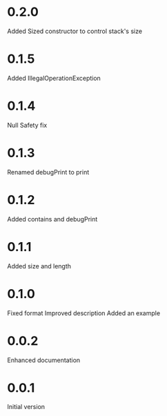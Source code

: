 # 0.2.0
Added Sized constructor to control stack's size

# 0.1.5
Added IllegalOperationException

# 0.1.4
Null Safety fix

# 0.1.3
Renamed debugPrint to print

# 0.1.2
Added contains and debugPrint

# 0.1.1
Added size and length

# 0.1.0
Fixed format
Improved description
Added an example

# 0.0.2
Enhanced documentation

# 0.0.1
Initial version

